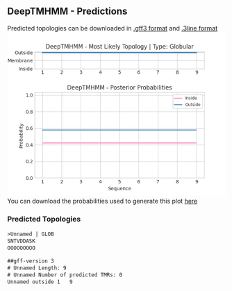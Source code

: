 ## DeepTMHMM - Predictions
Predicted topologies can be downloaded in [.gff3 format](TMRs.gff3) and [.3line format](predicted_topologies.3line)
![picture](plot.png)
You can download the probabilities used to generate this plot [here](Unnamed_probs.csv)
### Predicted Topologies
```
>Unnamed | GLOB
SNTVDDASK
OOOOOOOOO

```


```
##gff-version 3
# Unnamed Length: 9
# Unnamed Number of predicted TMRs: 0
Unnamed	outside	1	9				

```
